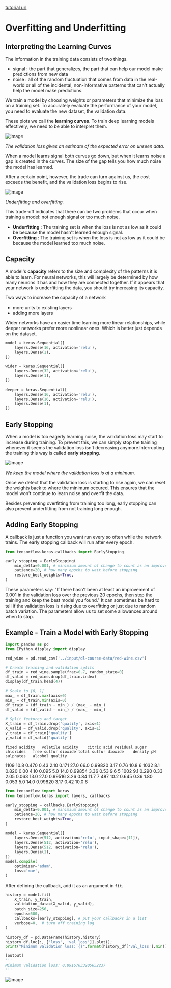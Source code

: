 [tutorial url](https://www.kaggle.com/ryanholbrook/overfitting-and-underfitting)

# Overfitting and Underfitting

## Interpreting the Learning Curves

The information in the training data consists of two things.
- signal : the part that generalizes, the part that can help our model make predictions from new data
- noise : all of the random fluctuation that comes from data in the real-world or all of the incidental, non-informative patterns that can't actually help the model make predictions. 

We train a model by choosing weights or parameters that minimize the loss on a training set. 
To accurately evaluate the performance of your model, you need to evaluate the new dataset, the validation data.

These plots we call the **learning curves**. To train deep learning models effectively, we need to be able to interpret them.

![image](https://user-images.githubusercontent.com/74973306/104865883-8a8b4100-5980-11eb-85ee-5250d9e41173.png)

*The validation loss gives an estimate of the expected error on unseen data.*

When a model learns signal both curves go down, but when it learns noise a gap is created in the curves. The size of the gap tells you how much noise the model has learned.

After a certain point, however, the trade can turn against us, the cost exceeds the benefit, and the validation loss begins to rise.

![image](https://user-images.githubusercontent.com/74973306/104866063-fc638a80-5980-11eb-848e-85cf13037a41.png)

*Underfitting and overfitting.*

This trade-off indicates that there can be two problems that occur when training a model: not enough signal or too much noise. 
- **Underfitting** : The training set is when the loss is not as low as it could be because the model hasn't learned enough signal.
- **Overfitting** : The training set is when the loss is not as low as it could be because the model learned too much noise.

## Capacity

A model's **capacity** refers to the size and complexity of the patterns it is able to learn. For neural networks, this will largely be determined by how many neurons it has and how they are connected together. If it appears that your network is underfitting the data, you should try increasing its capacity.

Two ways to increase the capacity of a network
- more units to existing layers
- adding more layers

Wider networks have an easier time learning more linear relationships, while deeper networks prefer more nonlinear ones. Which is better just depends on the dataset.

```python
model = keras.Sequential([
    layers.Dense(16, activation='relu'),
    layers.Dense(1),
])

wider = keras.Sequential([
    layers.Dense(32, activation='relu'),
    layers.Dense(1),
])

deeper = keras.Sequential([
    layers.Dense(16, activation='relu'),
    layers.Dense(16, activation='relu'),
    layers.Dense(1),
])
```

## Early Stopping

When a model is too eagerly learning noise, the validation loss may start to increase during training. To prevent this, we can simply stop the training whenever it seems the validation loss isn't decreasing anymore.Interrupting the training this way is called **early stopping**.

![image](https://user-images.githubusercontent.com/74973306/104872084-36885880-5990-11eb-8443-3c8d45133670.png)

*We keep the model where the validation loss is at a minimum.*

Once we detect that the validation loss is starting to rise again, we can reset the weights back to where the minimum occured. This ensures that the model won't continue to learn noise and overfit the data.

Besides preventing overfitting from training too long, early stopping can also prevent underfitting from not training long enough.

## Adding Early Stopping

A callback is just a function you want run every so often while the network trains. The early stopping callback will run after every epoch.

```python
from tensorflow.keras.callbacks import EarlyStopping

early_stopping = EarlyStopping(
    min_delta=0.001, # minimium amount of change to count as an improvement
    patience=20, # how many epochs to wait before stopping
    restore_best_weights=True,
)
```
These parameters say: "If there hasn't been at least an improvement of 0.001 in the validation loss over the previous 20 epochs, then stop the training and keep the best model you found." It can sometimes be hard to tell if the validation loss is rising due to overfitting or just due to random batch variation. The parameters allow us to set some allowances around when to stop.

## Example - Train a Model with Early Stopping

```python
import pandas as pd
from IPython.display import display

red_wine = pd.read_csv('../input/dl-course-data/red-wine.csv')

# Create training and validation splits
df_train = red_wine.sample(frac=0.7, random_state=0)
df_valid = red_wine.drop(df_train.index)
display(df_train.head(4))

# Scale to [0, 1]
max_ = df_train.max(axis=0)
min_ = df_train.min(axis=0)
df_train = (df_train - min_) / (max_ - min_)
df_valid = (df_valid - min_) / (max_ - min_)

# Split features and target
X_train = df_train.drop('quality', axis=1)
X_valid = df_valid.drop('quality', axis=1)
y_train = df_train['quality']
y_valid = df_valid['quality']
```

	fixed acidity	volatile acidity	citric acid	residual sugar	chlorides	free sulfur dioxide	total sulfur dioxide	density	pH	sulphates	alcohol	quality
1109	10.8	0.470	0.43	2.10	0.171	27.0	66.0	0.99820	3.17	0.76	10.8	6
1032	8.1	0.820	0.00	4.10	0.095	5.0	14.0	0.99854	3.36	0.53	9.6	5
1002	9.1	0.290	0.33	2.05	0.063	13.0	27.0	0.99516	3.26	0.84	11.7	7
487	10.2	0.645	0.36	1.80	0.053	5.0	14.0	0.99820	3.17	0.42	10.0	6

```python
from tensorflow import keras
from tensorflow.keras import layers, callbacks

early_stopping = callbacks.EarlyStopping(
    min_delta=0.001, # minimium amount of change to count as an improvement
    patience=20, # how many epochs to wait before stopping
    restore_best_weights=True,
)

model = keras.Sequential([
    layers.Dense(512, activation='relu', input_shape=[11]),
    layers.Dense(512, activation='relu'),
    layers.Dense(512, activation='relu'),
    layers.Dense(1),
])
model.compile(
    optimizer='adam',
    loss='mae',
)
```
After defining the callback, add it as an argument in ```fit```.

```python
history = model.fit(
    X_train, y_train,
    validation_data=(X_valid, y_valid),
    batch_size=256,
    epochs=500,
    callbacks=[early_stopping], # put your callbacks in a list
    verbose=0,  # turn off training log
)

history_df = pd.DataFrame(history.history)
history_df.loc[:, ['loss', 'val_loss']].plot();
print("Minimum validation loss: {}".format(history_df['val_loss'].min()))

[output]
'''
Minimum validation loss: 0.09167633205652237
'''
```

![image](https://user-images.githubusercontent.com/74973306/104872837-486afb00-5992-11eb-93df-adf96ab527c3.png)
